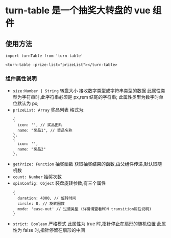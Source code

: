 # turn-table 是一个抽奖大转盘的 vue 组件

## 使用方法

```
import turnTable from 'turn-table'

<turn-table :prize-list="prizeList"></turn-table>

```

### 组件属性说明

- `size:Number | String` 转盘大小
  接收数字类型或字符串类型的数据
  此属性类型为字符串时,此字符串必须是 px,rem 结尾的字符串;
  此属性类型为数字时单位默认为 px;
- `prizeList: Array` 奖品列表
  格式为:
  ```
  {
    icon: '', // 奖品图片
    name: "奖品1", // 奖品名称
  },
  {
    icon: '',
    name: "奖品2"
  },
  ```
- `getPrize: Function` 抽奖函数
  获取抽奖结果的函数,由父组件传递,默认取随机数
- `count: Number` 抽奖次数
- `spinConfig: Object` 装盘旋转参数,有三个属性
  ```
  {
    duration: 4000, // 旋转时间
    circle: 8, // 旋转圈数
    mode: 'ease-out' // 过渡类型 (详情请查看MDN transition属性说明)
  }
  ```
- `strict: Boolean` 严格模式
  此属性为 true 时,指针停止在扇形的随机位置
  此属性为 false 时,指针停留在扇形的中间
